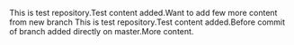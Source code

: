 This is test repository.Test content added.Want to add few more content from new branch
This is test repository.Test content added.Before commit of branch added directly on master.More content.

